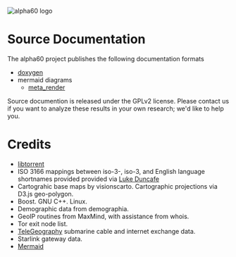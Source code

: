 ![alpha60 logo](/images/a60-logo-outline.svg)

# Source Documentation

The alpha60 project publishes the following documentation formats

- [doxygen](/html.doxygen/index.html)
- mermaid diagrams
    - [meta_render](pages/code_diagram_meta_render.md)


Source documention is released under the GPLv2 license. Please contact
us if you want to analyze these results in your own research; we'd
like to help you.


# Credits

* [libtorrent](https://github.com/arvidn/libtorrent)
* ISO 3166 mappings between iso-3-, iso-3, and English language shortnames provided provided via [Luke Duncafe](https://github.com/lukes/ISO-3166-Countries-with-Regional-Codes)
* Cartograhic base maps by visionscarto. Cartographic projections via D3.js geo-polygon.
* Boost. GNU C++. Linux.
* Demographic data from demographia.
* GeoIP routines from MaxMind, with assistance from whois.
* Tor exit node list.
* [TeleGeography](https://www2.telegeography.com/) submarine cable and internet exchange data.
* Starlink gateway data.
* [Mermaid](https://github.com/tttapa/doxygen-mermaid)
